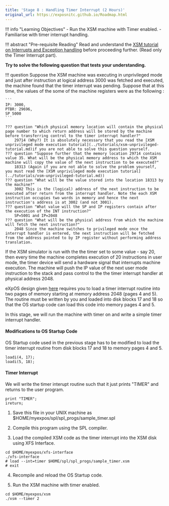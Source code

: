 ```yaml
---
title: 'Stage 8 : Handling Timer Interrupt (2 Hours)'
original_url: https://exposnitc.github.io/Roadmap.html
---
```


!!! info "Learning Objectives"
      - Run the XSM machine with Timer enabled.
      - Familiarise with timer interrupt handling.

!!! abstract "Pre-requisite Reading"
      Read and understand the [XSM tutorial on Interrupts and Exception handling](../tutorials/xsm-interrupts-tutorial.md) before proceeding further. (Read only the Timer Interrupt part).

**Try to solve the following question that tests your understanding.**

!!! question 
    Suppose the XSM machine was executing in unprivileged mode and just after
    instruction at logical address 3000 was fetched and executed, the machine found that
    the timer interrupt was pending. Suppose that at this time, the values of the
    some of the machine registers were as the following :

    ```
    IP: 3000,
    PTBR: 29696,
    SP 5000
    ```

    ??? question "Which physical memory location will contain the physical page number to which return address will be stored by the machine before transferring control to the timer interrupt handler?"
        29714 (Why?) It is absolutely necessary that you read the [XSM unprivileged mode execution tutorial](../tutorials/xsm-unprivileged-tutorial.md)if you are not able to solve this question yourself.
    ??? question "Suppose further that the memory location 29714 contains value 35. What will be the physical memory address to which the XSM machine will copy the value of the next instruction to be executed?"
        18313 (Again if you are not able to solve the problem yourself, you must read the [XSM unprivileged mode execution tutorial](../tutorials/xsm-unprivileged-tutorial.md))
    ??? question "What will be the value stored into the location 18313 by the machine?"
        3002 This is the (logical) address of the next instruction to be executed after return from the interrupt handler. Note the each XSM instruction occupies two words in memory and hence the next instruction's address is at 3002 (and not 3001).
    ??? question "What value will the SP and IP registers contain after the execution of the INT instruction?"
        SP=5001 and IP=2048
    ??? question "What will be the physical address from which the machine will fetch the next instruction?"
        2048 Since the machine switches to privileged mode once the interrupt handler is entered, the next instruction will be fetched from the address pointed to by IP register without performing address translation.


If the XSM simulator is run with the the timer set to some value - say 20, then every time the
machine completes execution of 20 instructions in user mode, the timer device will send a
hardware signal that interrupts machine execution. The machine will push the IP value of the
next user mode instruction to the stack and pass control to the the timer interrupt handler at
physical address 2048.

eXpOS design given [here](../os-implementation.md)
requires you to load a timer interrupt routine into two pages of memory starting at memory address 2048 (pages
4 and 5). The routine must be written by you and loaded into disk blocks 17 and 18 so that the
OS startup code can load this code into memory pages 4 and 5.

In this stage, we will run the machine with timer on and write a simple timer interrupt handler.


#### Modifications to OS Startup Code

OS Startup code used in the previous stage has to be modified to
load the timer interrupt routine from disk blocks 17 and 18 to memory pages 4 and 5.

```
loadi(4, 17);
loadi(5, 18);
```

#### Timer Interrupt

We will write the timer interupt routine such that it just prints "TIMER" and returns to the
user program.
```
print "TIMER";
ireturn;
```
1) Save this file in your UNIX machine as $HOME/myexpos/spl/spl_progs/sample_timer.spl

2) Compile this program using the SPL compiler.

3) Load the compiled XSM code as the timer interrupt into the XSM disk using XFS Interface.
```
cd $HOME/myexpos/xfs-interface
./xfs-interface
# load --int=timer $HOME/spl/spl_progs/sample_timer.xsm
# exit
```

4) Recompile and reload the OS Startup code.

5) Run the XSM machine with timer enabled.

```
cd $HOME/myexpos/xsm
./xsm --timer 2
```